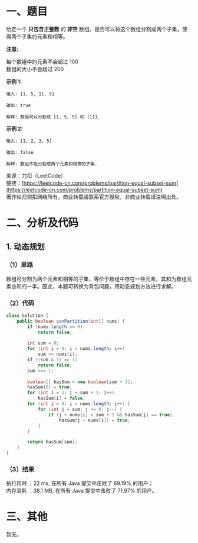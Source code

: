 # 一、题目
给定一个 **只包含正整数** 的 **非空** 数组。是否可以将这个数组分割成两个子集，使得两个子集的元素和相等。   
   
**注意:**   
  
每个数组中的元素不会超过 100   
数组的大小不会超过 200   
   
**示例 1:**   
```
输入: [1, 5, 11, 5]

输出: true

解释: 数组可以分割成 [1, 5, 5] 和 [11].
```
   
**示例 2:**   
```
输入: [1, 2, 3, 5]

输出: false

解释: 数组不能分割成两个元素和相等的子集.
```
来源：力扣（LeetCode）   
链接：[https://leetcode-cn.com/problems/partition-equal-subset-sum](https://leetcode-cn.com/problems/partition-equal-subset-sum)   
著作权归领扣网络所有。商业转载请联系官方授权，非商业转载请注明出处。   
# 二、分析及代码    
## 1. 动态规划
### （1）思路 
数组可分割为两个元素和相等的子集，等价于数组中存在一些元素，其和为数组元素总和的一半。因此，本题可转换为背包问题，用动态规划方法进行求解。   

### （2）代码  
```Java
class Solution {
    public boolean canPartition(int[] nums) {
        if (nums.length == 0)
            return false;
        
        int sum = 0;
        for (int i = 0; i < nums.length; i++)
            sum += nums[i];
        if ((sum & 1) == 1)
            return false;
        sum >>= 1;
        
        boolean[] hasSum = new boolean[sum + 1];
        hasSum[0] = true;
        for (int i = 1; i < sum + 1; i++)
            hasSum[i] = false;
        for (int i = 0; i < nums.length; i++) {
            for (int j = sum; j >= 0; j--) {
                if (j + nums[i] < sum + 1 && hasSum[j] == true)
                    hasSum[j + nums[i]] = true;
            }
        }

        return hasSum[sum];
    }
}
```
### （3）结果
执行用时 ：22 ms, 在所有 Java 提交中击败了 69.19% 的用户；  
内存消耗 ：38.1 MB, 在所有 Java 提交中击败了 71.97% 的用户。  
# 三、其他
暂无。 
